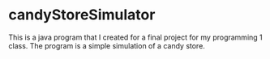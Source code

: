 # candyStoreSimulator
This is a java program that I created for a final project for my programming 1 class. The program is a simple simulation of a candy store.
